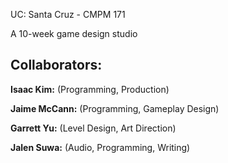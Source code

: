 UC: Santa Cruz - CMPM 171

A 10-week game design studio

## Collaborators:

**Isaac Kim:** (Programming, Production)

**Jaime McCann:** (Programming, Gameplay Design)

**Garrett Yu:** (Level Design, Art Direction)

**Jalen Suwa:** (Audio, Programming, Writing)
